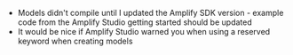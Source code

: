 - Models didn't compile until I updated the Amplify SDK version - example code from the Amplify
  Studio getting started should be updated
- It would be nice if Amplify Studio warned you when using a reserved keyword when creating models
